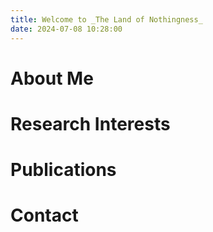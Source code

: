 ```yaml
---
title: Welcome to _The Land of Nothingness_
date: 2024-07-08 10:28:00
---
```


# About Me

# Research Interests

# Publications

# Contact

